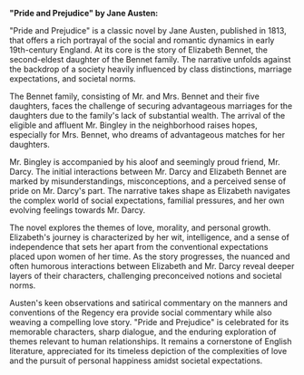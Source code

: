 **"Pride and Prejudice" by Jane Austen:**

"Pride and Prejudice" is a classic novel by Jane Austen, published in 1813, that offers a rich portrayal of the social and romantic dynamics in early 19th-century England. At its core is the story of Elizabeth Bennet, the second-eldest daughter of the Bennet family. The narrative unfolds against the backdrop of a society heavily influenced by class distinctions, marriage expectations, and societal norms.

The Bennet family, consisting of Mr. and Mrs. Bennet and their five daughters, faces the challenge of securing advantageous marriages for the daughters due to the family's lack of substantial wealth. The arrival of the eligible and affluent Mr. Bingley in the neighborhood raises hopes, especially for Mrs. Bennet, who dreams of advantageous matches for her daughters.

Mr. Bingley is accompanied by his aloof and seemingly proud friend, Mr. Darcy. The initial interactions between Mr. Darcy and Elizabeth Bennet are marked by misunderstandings, misconceptions, and a perceived sense of pride on Mr. Darcy's part. The narrative takes shape as Elizabeth navigates the complex world of social expectations, familial pressures, and her own evolving feelings towards Mr. Darcy.

The novel explores the themes of love, morality, and personal growth. Elizabeth's journey is characterized by her wit, intelligence, and a sense of independence that sets her apart from the conventional expectations placed upon women of her time. As the story progresses, the nuanced and often humorous interactions between Elizabeth and Mr. Darcy reveal deeper layers of their characters, challenging preconceived notions and societal norms.

Austen's keen observations and satirical commentary on the manners and conventions of the Regency era provide social commentary while also weaving a compelling love story. "Pride and Prejudice" is celebrated for its memorable characters, sharp dialogue, and the enduring exploration of themes relevant to human relationships. It remains a cornerstone of English literature, appreciated for its timeless depiction of the complexities of love and the pursuit of personal happiness amidst societal expectations.